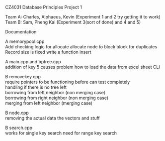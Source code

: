 CZ4031 Database Principles Project 1

Team A: Charles, Alphaeus, Kevin (Experiment 1 and 2 try getting it to work)
Team B: Sam, Pheng Kai (Experiment 3(sort of done) and 4 and 5)

Documentation


A memorypool.cpp <br>
Add checking logic for allocate 
allocate node to block
block for duplicates
Record size is fixed 
write a function insert

A main.cpp and bptree.cpp <br>
addition of key 5 causes problem 
how to load the data from excel sheet
CLI 

B removekey.cpp<br>
require pointers to be functioning before can test completely <br>
handling if there is no tree left <br>
borrowing from left neighbor (non merging case)  <br>
borrowing from right neighbor (non merging case) <br>
merging from left neighbor (merging case) <br>


B node.cpp<br>
removing the actual data the vectors and stuff<br>


B search.cpp<br>
works for single key search
need for range key search 


